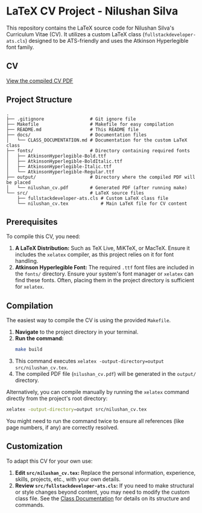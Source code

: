 # LaTeX CV Project - Nilushan Silva

This repository contains the LaTeX source code for Nilushan Silva's Curriculum Vitae (CV). It utilizes a custom LaTeX class (`fullstackdeveloper-ats.cls`) designed to be ATS-friendly and uses the Atkinson Hyperlegible font family.

## CV
[View the compiled CV PDF](./output/nilushan_cv.pdf)

## Project Structure

```
.
├── .gitignore                 # Git ignore file
├── Makefile                   # Makefile for easy compilation
├── README.md                  # This README file
├── docs/                      # Documentation files
│   └── CLASS_DOCUMENTATION.md # Documentation for the custom LaTeX class
├── fonts/                     # Directory containing required fonts
│   ├── AtkinsonHyperlegible-Bold.ttf
│   ├── AtkinsonHyperlegible-BoldItalic.ttf
│   ├── AtkinsonHyperlegible-Italic.ttf
│   └── AtkinsonHyperlegible-Regular.ttf
├── output/                    # Directory where the compiled PDF will be placed
│   └── nilushan_cv.pdf        # Generated PDF (after running make)
└── src/                       # LaTeX source files
    ├── fullstackdeveloper-ats.cls # Custom LaTeX class file
    └── nilushan_cv.tex            # Main LaTeX file for CV content
```

## Prerequisites

To compile this CV, you need:

1.  **A LaTeX Distribution:** Such as TeX Live, MiKTeX, or MacTeX. Ensure it includes the `xelatex` compiler, as this project relies on it for font handling.
2.  **Atkinson Hyperlegible Font:** The required `.ttf` font files are included in the `fonts/` directory. Ensure your system's font manager or `xelatex` can find these fonts. Often, placing them in the project directory is sufficient for `xelatex`.

## Compilation

The easiest way to compile the CV is using the provided `Makefile`.

1.  **Navigate** to the project directory in your terminal.
2.  **Run the command:**
    ```bash
    make build
    ```
3.  This command executes `xelatex -output-directory=output src/nilushan_cv.tex`.
4.  The compiled PDF file (`nilushan_cv.pdf`) will be generated in the `output/` directory.

Alternatively, you can compile manually by running the `xelatex` command directly from the project's root directory:

```bash
xelatex -output-directory=output src/nilushan_cv.tex
```

You might need to run the command twice to ensure all references (like page numbers, if any) are correctly resolved.

## Customization

To adapt this CV for your own use:

1.  **Edit `src/nilushan_cv.tex`:** Replace the personal information, experience, skills, projects, etc., with your own details.
2.  **Review `src/fullstackdeveloper-ats.cls`:** If you need to make structural or style changes beyond content, you may need to modify the custom class file. See the [Class Documentation](./docs/CLASS_DOCUMENTATION.md) for details on its structure and commands.